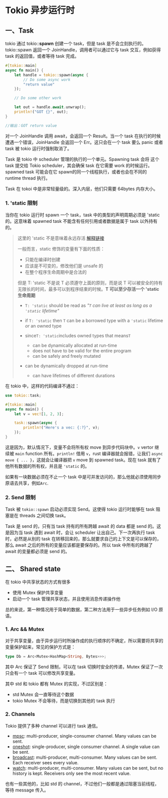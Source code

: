 # Tokio 异步运行时

## 一、Task

tokio 通过 tokio::**spawn** 创建一个 task，但是 task 是不会立刻执行的。tokio::spawn 返回一个 JoinHandle，调用者可以通过它与 task 交互，例如获得 task 的返回值，或者等待 task 完成。

```rust
#[tokio::main]
async fn main() {
    let handle = tokio::spawn(async {
        // Do some async work
        "return value"
    });

    // Do some other work

    let out = handle.await.unwrap();
    println!("GOT {}", out);
}

//输出：GOT return value
```

对一个 JoinHandle 调用 await，会返回一个 Result。当一个 task 在执行的时候遭遇一个错误，JoinHandle 会返回一个 Err。这只会在一个 task 要么 panic 或者 task 被 tokio 运行时强制取消了。



 Task 是 tokio 中 scheduler 管理的执行的一个单元。Spawning task 会将 这个 task 提交给 Tokio scheduler，其会确保 task 在它需要 work 的时候运行。spawned task 可能会在它 spawn的同一个线程执行，或者也会在不同的 runtime thread 执行。



Task 在 tokoi 中是非常轻量级的。深入内层，他们只需要 64bytes 内存大小。

### 1. 'static 限制

当你在 tokio 运行时 spawn 一个 task，task 中的类型的声明周期必须是 'static 的。这意味着 spawned task 不能含有任何引用或者数据是属于 task 以外持有的。

> 这里的 'static 不是意味着永远存活 [解释链接](https://github.com/pretzelhammer/rust-blog/blob/master/posts/common-rust-lifetime-misconceptions.md#2-if-t-static-then-t-must-be-valid-for-the-entire-program)
>
> 一般而言，static 修饰的变量有下面的性质：
>
> - 只能在编译时创建
> - 应该是不可变的，修改他们是 unsafe 的
> - 在整个程序生命周期中是合法的
>
> 但是 T: 'static 不是说 T 必须遵守上面的原则，而是说 T 可以被安全的持有无限长的时间，最多可以到程序结束的时候。**T 可以至少存活一个 'static 生命周期**
>
> - `T: 'static` should be read as *"`T` can live at least as long as a `'static` lifetime"*
>
> - if `T: 'static` then `T` can be a borrowed type with a `'static` lifetime *or* an owned type
>
> - since`T: 'static`includes owned types that means`T`
>
>     - can be dynamically allocated at run-time
>     - does not have to be valid for the entire program
>     - can be safely and freely mutated
>- can be dynamically dropped at run-time
>     - can have lifetimes of different durations

在 tokio 中，这样的代码编译不通过：

```rust
use tokio::task;

#[tokio::main]
async fn main() {
    let v = vec![1, 2, 3];

    task::spawn(async {
        println!("Here's a vec: {:?}", v);
    });
}
```

这是因为，默认情况下，变量不会将所有权 move 到异步代码块中。`v` vertor 继续被 `main` function 所有。`println!` 借用 `v`，rust 编译器就会报错，让我们 `async move { ... }`，这就会让编译器把 `v` move 到 spawned task。现在 task 就有了他所有数据的所有权，并且是 `'static` 的。

如果有一块数据必须在不止一个 task 中是可并发访问的，那么他就必须使用同步原语去共享，例如`Arc`.

### 2. Send 限制

Task 被 `tokio::spawn` 启动必须实现 Send。这使得 tokio 运行时能够在 task 阻塞是在 threads 之间切换 task。

Task 是 send 的，只有当 task 持有的所有跨越 await 的 data  都是 send 的。这是因为当  task 遇到 await 时，会让 scheduler 让出自己。下一次再执行 task 时，必然是从别的 task 在转移回来的，那么就要求自己的上下文是可以保存的，那么 await 之后的所有的变量应该都是要保存的。所以 task 中所有的跨越了 await 的变量都必须是 send 的。

## 二、 Shared state

在 tokio 中共享状态的方式有很多

- 使用 Mutex 保护共享变量
- 启动一个 task 管理共享状态，并且使用消息传递操作他

总的来说，第一种情况用于简单的数据，第二种方法用于一些异步任务例如 I/O 原语。

### 1. Arc && Mutex

对于共享变量，由于异步运行时所操作成的执行顺序的不确定，所以需要将共享的变量保护起来，常见的保护方式是：

```rust
type Db = Arc<Mutex<HashMap<String, Bytes>>>;
```

其中 Arc 保证了 Send 限制，可以在 task 切换时安全的传递，Mutex 保证了一次只会有一个 task 可以修改共享变量。

其中 std 和 tokio 都有 Mutex 的实现，不过区别是：

- std Mutex 会一直等待这个数据
- tokio Mutex 不会等待，而是切换到其他的 task 执行

### 2. Channels

Tokio 提供了多种 channel 可以进行 task 通信。

- [mpsc](https://docs.rs/tokio/1/tokio/sync/mpsc/index.html): multi-producer, single-consumer channel. Many values can be sent.
- [oneshot](https://docs.rs/tokio/1/tokio/sync/oneshot/index.html): single-producer, single consumer channel. A single value can be sent.
- [broadcast](https://docs.rs/tokio/1/tokio/sync/broadcast/index.html): multi-producer, multi-consumer. Many values can be sent. Each receiver sees every value.
- [watch](https://docs.rs/tokio/1/tokio/sync/watch/index.html): multi-producer, multi-consumer. Many values can be sent, but no history is kept. Receivers only see the most recent value.

也有一些其他的，比如 std 的 channel，不过他们一般都是通过阻塞当前线程，等待 message 传入。
